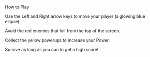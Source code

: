 How to Play

Use the Left and Right arrow keys to move your player (a glowing blue ellipse).

Avoid the red enemies that fall from the top of the screen.

Collect the yellow powerups to increase your Power.

Survive as long as you can to get a high score!
